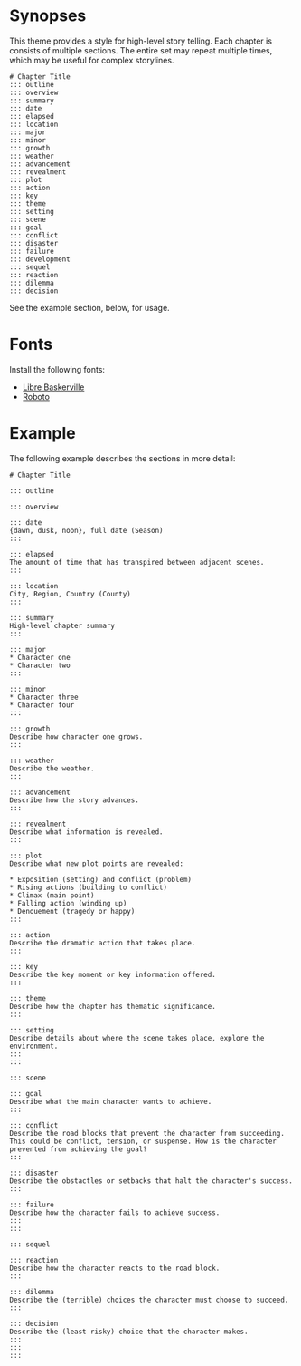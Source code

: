 # Synopses

This theme provides a style for high-level story telling. Each chapter is
consists of multiple sections. The entire set may repeat multiple times,
which may be useful for complex storylines.

    # Chapter Title
    ::: outline
    ::: overview
    ::: summary
    ::: date
    ::: elapsed
    ::: location
    ::: major
    ::: minor
    ::: growth
    ::: weather
    ::: advancement
    ::: revealment
    ::: plot
    ::: action
    ::: key
    ::: theme
    ::: setting
    ::: scene
    ::: goal
    ::: conflict
    ::: disaster
    ::: failure
    ::: development
    ::: sequel
    ::: reaction
    ::: dilemma
    ::: decision

See the example section, below, for usage.

# Fonts

Install the following fonts:

* [Libre Baskerville](https://fonts.google.com/specimen/Libre+Baskerville)
* [Roboto](https://fonts.google.com/specimen/Roboto)

# Example

The following example describes the sections in more detail:

    # Chapter Title

    ::: outline

    ::: overview

    ::: date
    {dawn, dusk, noon}, full date (Season)
    :::

    ::: elapsed
    The amount of time that has transpired between adjacent scenes.
    :::

    ::: location
    City, Region, Country (County)
    :::

    ::: summary
    High-level chapter summary
    :::

    ::: major
    * Character one
    * Character two
    :::

    ::: minor
    * Character three
    * Character four
    :::

    ::: growth
    Describe how character one grows.
    :::

    ::: weather
    Describe the weather.
    :::

    ::: advancement
    Describe how the story advances.
    :::

    ::: revealment
    Describe what information is revealed.
    :::

    ::: plot
    Describe what new plot points are revealed:

    * Exposition (setting) and conflict (problem)
    * Rising actions (building to conflict)
    * Climax (main point)
    * Falling action (winding up)
    * Denouement (tragedy or happy)
    :::

    ::: action
    Describe the dramatic action that takes place.
    :::

    ::: key
    Describe the key moment or key information offered.
    :::

    ::: theme
    Describe how the chapter has thematic significance.
    :::

    ::: setting
    Describe details about where the scene takes place, explore the
    environment.
    :::
    :::

    ::: scene

    ::: goal
    Describe what the main character wants to achieve.
    :::

    ::: conflict
    Describe the road blocks that prevent the character from succeeding.
    This could be conflict, tension, or suspense. How is the character
    prevented from achieving the goal?
    :::

    ::: disaster
    Describe the obstactles or setbacks that halt the character's success.
    :::

    ::: failure
    Describe how the character fails to achieve success.
    :::
    :::

    ::: sequel

    ::: reaction
    Describe how the character reacts to the road block.
    :::

    ::: dilemma
    Describe the (terrible) choices the character must choose to succeed.
    :::

    ::: decision
    Describe the (least risky) choice that the character makes.
    :::
    :::
    :::

